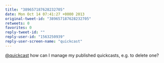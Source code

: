 ```yaml
---
title: "389657187628232705"
date: Mon Oct 14 07:41:27 +0000 2013
original-tweet-id: "389657187628232705"
retweets: 0
favorites: 0
reply-tweet-id: ""
reply-user-id: "1563250939"
reply-user-screen-name: "quickcast"
---
```

<a href="https://twitter.com/quickcast">@quickcast</a> how can I manage my published quickcasts, e.g. to delete one?
